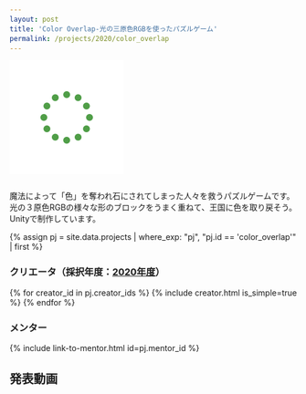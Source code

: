 ```yaml
---
layout: post
title: 'Color Overlap-光の三原色RGBを使ったパズルゲーム'
permalink: /projects/2020/color_overlap
---
```


<img class='top-img lazyload' src='/assets/img/spinner.svg' data-src='/assets/img/thumbnails/2020/color_overlap.jpg' loading='lazy' style='margin-bottom: 10px;' />

魔法によって「色」を奪われ石にされてしまった人々を救うパズルゲームです。光の３原色RGBの様々な形のブロックをうまく重ねて、王国に色を取り戻そう。Unityで制作しています。

{% assign pj = site.data.projects | where_exp: "pj", "pj.id == 'color_overlap'" | first %}

### クリエータ（採択年度：<a href='/projects/2020'>2020年度</a>）
<p>
{% for creator_id in pj.creator_ids %}
  {% include creator.html is_simple=true %}
{% endfor %}
</p>

### メンター
<p>{% include link-to-mentor.html id=pj.mentor_id %}</p>

## 発表動画
<div class="youtube">
  <iframe width="560" height="315" class="lazyload" data-src="https://www.youtube.com/embed/_S-EyVp4y1Q?rel=0" frameborder="0" allowfullscreen=""></iframe>
</div>

